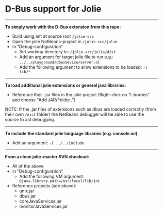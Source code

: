 D-Bus support for Jolie
============

***

**To simply work with the D-Bus extension from this repo:**
- Build using ant at source root `/jolie-src`
- Open the jolie NetBeans-project in `/jolie-src/jolie`
- In "Debug-configuration" 
  - Set working directory to: `/jolie-src/jolie/dist`
  - Add an argument for target jolie file to run e.g.: `../../playground/dbusSevice/server.ol`
  - Add the following argument to allow extensions to be loaded: `-l lib/*`

***

**To load additional jolie extensions or general java libraries:**
- Reference their .jar files in the jolie project (Right-click on "Libraries" and choose "Add JAR/Folder..")

NOTE: If the .jar files of extensions such as dbus are loaded correctly (from their own `/dist` folder) the NetBeans debugger will be able to use the source to aid debugging.

***

**To include the standard jolie language libraries (e.g. console.iol)**
- Add an argument: `-i ../../include`

***

**From a clean jolie-master SVN checkout:**
- All of the above
- In "Debug-configuration"
  - Add the following VM argument: `-Djava.library.path=/usr/local/lib/jni`
- Reference projects (see above):
  - unix.jar
  - dbus.jar
  - coreJavaServices.jar
  - monitorJavaServices.jar
